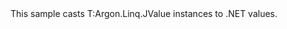 <?xml version="1.0" encoding="utf-8"?>
<topic id="JValueCast" revisionNumber="1">
  <developerConceptualDocument xmlns="http://ddue.schemas.microsoft.com/authoring/2003/5" xmlns:xlink="http://www.w3.org/1999/xlink">
    <introduction>
      <para>This sample casts <codeEntityReference>T:Argon.Linq.JValue</codeEntityReference>
      instances to .NET values.</para>
    </introduction>
    <section>
      <title>Sample</title>
      <content>
        <code lang="cs" source="..\Src\Tests\Documentation\Samples\Linq\JValueCast.cs" region="Usage" title="Usage" />
      </content>
    </section>
  </developerConceptualDocument>
</topic>
